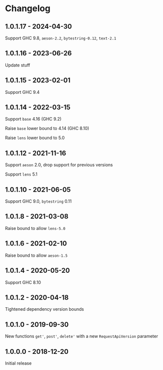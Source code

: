 Changelog
=========

1.0.1.17 - 2024-04-30
--------------------------------------------------

Support GHC 9.8, `aeson-2.2`, `bytestring-0.12`, `text-2.1`


1.0.1.16 - 2023-06-26
--------------------------------------------------

Update stuff


1.0.1.15 - 2023-02-01
--------------------------------------------------

Support GHC 9.4


1.0.1.14 - 2022-03-15
--------------------------------------------------

Support `base` 4.16 (GHC 9.2)

Raise `base` lower bound to 4.14 (GHC 8.10)

Raise `lens` lower bound to 5.0


1.0.1.12 - 2021-11-16
--------------------------------------------------

Support `aeson` 2.0, drop support for previous versions

Support `lens` 5.1


1.0.1.10 - 2021-06-05
--------------------------------------------------

Support GHC 9.0, `bytestring` 0.11


1.0.1.8 - 2021-03-08
--------------------------------------------------

Raise bound to allow `lens-5.0`


1.0.1.6 - 2021-02-10
--------------------------------------------------

Raise bound to allow `aeson-1.5`


1.0.1.4 - 2020-05-20
--------------------------------------------------

Support GHC 8.10


1.0.1.2 - 2020-04-18
--------------------------------------------------

Tightened dependency version bounds


1.0.1.0 - 2019-09-30
--------------------------------------------------

New functions `get'`, `post'`, `delete'` with
a new `RequestApiVersion` parameter


1.0.0.0 - 2018-12-20
--------------------------------------------------

Initial release
